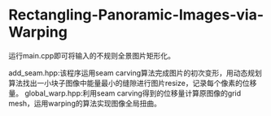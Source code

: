 # Rectangling-Panoramic-Images-via-Warping

运行main.cpp即可将输入的不规则全景图片矩形化。

add_seam.hpp:该程序运用seam carving算法完成图片的初次变形，用动态规划算法找出一小块子图像中能量最小的缝隙进行图片resize，记录每个像素的位移量。
global_warp.hpp:利用seam carving得到的位移量计算原图像的grid mesh，运用warping的算法实现图像全局扭曲。
